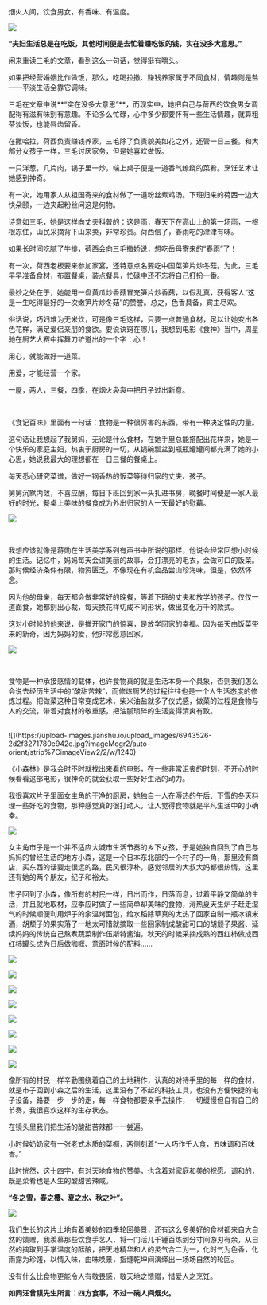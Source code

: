 烟火人间，饮食男女，有香味、有温度。

![](https://upload-images.jianshu.io/upload_images/6943526-d557c57081793b3e.jpg?imageMogr2/auto-orient/strip)

**“夫妇生活总是在吃饭，其他时间便是去忙着赚吃饭的钱，实在没多大意思。”**

闲来重读三毛的文章，看到这么一句话，觉得挺有嚼头。

如果把经营婚姻比作做饭，那么，吃喝拉撒、赚钱养家属于不同食材，情趣则是盐——平淡生活全靠它调味。

三毛在文章中说**“实在没多大意思”**，而现实中，她把自己与荷西的饮食男女调配得有滋有味别有意趣。不论多么忙碌，心中多少都要怀有一些生活情趣，就算粗茶淡饭，也能唇齿留香。

在撒哈拉，荷西负责赚钱养家，三毛除了负责貌美如花之外，还管一日三餐。和大部分女孩子一样，三毛讨厌家务，但是她喜欢做饭。

一只洋葱，几片肉，锅子里一炒，端上桌子便是一道香气缭绕的菜肴。烹饪艺术让她感到神奇。

有一次，她用家人从祖国寄来的食材做了一道粉丝煮鸡汤。下班归来的荷西一边大快朵颐，一边夹起粉丝问这是何物。

诗意如三毛，她是这样向丈夫科普的：这是雨，春天下在高山上的第一场雨，一根根冻住，山民采摘背下山来卖，非常珍贵。荷西信了，春雨吃的津津有味。

如果长时间吃腻了牛排，荷西会向三毛撒娇说，想吃岳母寄来的“春雨”了！

有一次，荷西老板要来参加家宴，还特意点名要吃中国菜笋片炒冬菇。为此，三毛早早准备食材，布置餐桌，装点餐具，忙碌中还不忘将自己打扮一番。

最妙之处在于，她能用一盘黄瓜炒香菇冒充笋片炒香菇，以假乱真，获得客人“这是一生吃得最好的一次嫩笋片炒冬菇”的赞誉。总之，色香具备，宾主尽欢。

俗话说，巧妇难为无米炊，可是像三毛这样，只要一点普通食材，足以让她变出各色花样，满足爱侣亲朋的食欲。要说诀窍在哪儿，我想到电影《食神》当中，周星驰在厨艺大赛中挥舞刀铲道出的一个字：心！

用心，就能做好一道菜。

用爱，才能经营一个家。

一屋，两人，三餐，四季，在烟火袅袅中把日子过出新意。

<br/>

《食记百味》里面有一句话：食物是一种很厉害的东西，带有一种决定性的力量。

这句话让我想起了我舅妈，无论是什么食材，在她手里总能搭配出花样来，她是一个快乐的家庭主妇，热衷于厨房的一切，从锅碗瓢盆到瓶瓶罐罐间都充满了她的小心思，她说我最大的理想都在一日三餐的餐桌上。

每天悉心研究菜谱，做好一锅香热的饭菜等待归家的丈夫、孩子。

舅舅沉默内敛，不喜应酬，每日下班回到家一头扎进书房，晚餐时间便是一家人最好的时光，餐桌上美味的餐食成为外出归家的人一天最好的慰藉。

![](https://upload-images.jianshu.io/upload_images/6943526-7a46ffb7b3f14b82.png?imageMogr2/auto-orient/strip%7CimageView2/2/w/1240)

<br/>

我想应该就像是蒋勋在生活美学系列有声书中所说的那样，他说会经常回想小时候的生活。记忆中，妈妈每天会讲美丽的故事，会打漂亮的毛衣，会做可口的饭菜。那时候经济条件有限，物资匮乏，不像现在有机会品尝山珍海味，但是，依然怀念。

因为他的母亲，每天都会做非常好的晚餐，等着下班的丈夫和放学的孩子。仅仅一道面食，她都别出心裁，每天换花样切成不同形状，做出变化万千的款式。

这对小时候的他来说，是推开家门的惊喜，是放学回家的幸福。因为每天由饭菜带来的新奇，因为妈妈的爱，他非常愿意回家。

![](https://upload-images.jianshu.io/upload_images/6943526-7b2e475ae0b0534c.jpg?imageMogr2/auto-orient/strip)

<br/>

食物是一种承接感情的载体，也许食物真的就是生活本身一个具象，否则我们怎么会说去经历生活中的“酸甜苦辣”，而修炼厨艺的过程往往也是一个人生活态度的修炼过程。把做菜这种日常变成艺术，柴米油盐就多了仪式感，做菜的过程是食物与人的交流，带着对食材的敬重感，把油腻琐碎的生活变得清爽有致。

<br/>
![](https://upload-images.jianshu.io/upload_images/6943526-2d2f3271780e942e.jpg?imageMogr2/auto-orient/strip%7CimageView2/2/w/1240)

《小森林》是我会时不时就找出来看的电影，在一些非常沮丧的时刻，不开心的时候看看这部电影，很神奇的就会获取一些好好生活的动力。

我很喜欢片子里面女主角的干净的厨房，她独自一人在溽热的午后、下雪的冬天料理一些好吃的食物，那种感觉真的很打动人，让人觉得食物就是平凡生活中的小确幸。

![](https://upload-images.jianshu.io/upload_images/6943526-55c110852f0dc5dc.jpg?imageMogr2/auto-orient/strip%7CimageView2/2/w/1240)

女主角市子是一个并不适应大城市生活节奏的乡下女孩，于是她独自回到了自己与妈妈的曾经生活的地方小森，这是一个日本东北部的一个村子的一角，那里没有商店，买东西的话要走很远的路，民风很淳朴，感觉邻居的大叔大妈都很热情，这里还有她的两个朋友，纪子和裕太。





市子回到了小森，像所有的村民一样，日出而作，日落而息，过着平静又简单的生活，并且就地取材，应季应时做了一些简单却美味的食物，溽热夏天生炉子赶走湿气的时候顺便利用炉子的余温烤面包，给水稻除草真的太热了回家自制一瓶冰镇米酒，胡颓子的果实落了一地太可惜就摘取一些回家制成酸甜可口的胡颓子果酱、延续妈妈的传统自己熬煮蔬菜制作伍斯特酱油，秋天的时候采摘成熟的西红柿做成西红柿罐头成为日后做咖喱、意面时候的配料……

![](https://upload-images.jianshu.io/upload_images/6943526-caba21830a46b231.jpg?imageMogr2/auto-orient/strip%7CimageView2/2/w/1240)

![](https://upload-images.jianshu.io/upload_images/6943526-268f94d103393cc9.jpg?imageMogr2/auto-orient/strip%7CimageView2/2/w/1240)

![](https://upload-images.jianshu.io/upload_images/6943526-cbcf835edede4241.jpg?imageMogr2/auto-orient/strip%7CimageView2/2/w/1240)

![](https://upload-images.jianshu.io/upload_images/6943526-0908514b8f70e883.jpg?imageMogr2/auto-orient/strip%7CimageView2/2/w/1240)

![](https://upload-images.jianshu.io/upload_images/6943526-432daff5ec712233.jpg?imageMogr2/auto-orient/strip%7CimageView2/2/w/1240)


![](https://upload-images.jianshu.io/upload_images/6943526-b5851233f8cee423.jpg?imageMogr2/auto-orient/strip%7CimageView2/2/w/1240)

![](https://upload-images.jianshu.io/upload_images/6943526-1137c12a1c270013.jpg?imageMogr2/auto-orient/strip%7CimageView2/2/w/1240)

![](https://upload-images.jianshu.io/upload_images/6943526-1d5bbe99850c1c6b.jpg?imageMogr2/auto-orient/strip%7CimageView2/2/w/1240)


像所有的村民一样辛勤围绕着自己的土地耕作，认真的对待手里的每一样的食材，就是市子回到小森之后的生活，这里没有了不起的科技工具，也没有方便快捷的电子设备，路要一步一步的走，每一样食物都要亲手去操作，一切缓慢但自有自己的节奏，我很喜欢这样的生存状态。

在镜头里我们把生活的酸甜苦辣都一一尝遍。

小时候奶奶家有一张老式木质的菜橱，两侧刻着“一人巧作千人食，五味调和百味香。”

此时恍然，这十四字，有对天地食物的赞美，也含着对家庭和美的祝愿。调和的，既是菜肴也是人生的酸甜苦辣咸。

**“冬之雪，春之樱、夏之水、秋之叶”。**

![](https://upload-images.jianshu.io/upload_images/6943526-2f577bdcb1a9d94f.jpg?imageMogr2/auto-orient/strip)

我们生长的这片土地有着美妙的四季轮回美景，还有这么多美好的食材都来自大自然的馈赠，我羡慕那些饮食手艺人，将一门活儿千锤百炼到分寸间游刃有余，从自然的摘取到手掌温度的酝酿，把天地精华和人的灵气合二为一，化时气为色香，化雨露为珍馐，以情入味，由味唤景，指缝乾坤间演绎出一场场自然的轮回。

没有什么比食物更能令人有敬畏感，敬天地之馈赠，惜爱人之烹饪。

**如同汪曾祺先生所言：四方食事，不过一碗人间烟火。**
